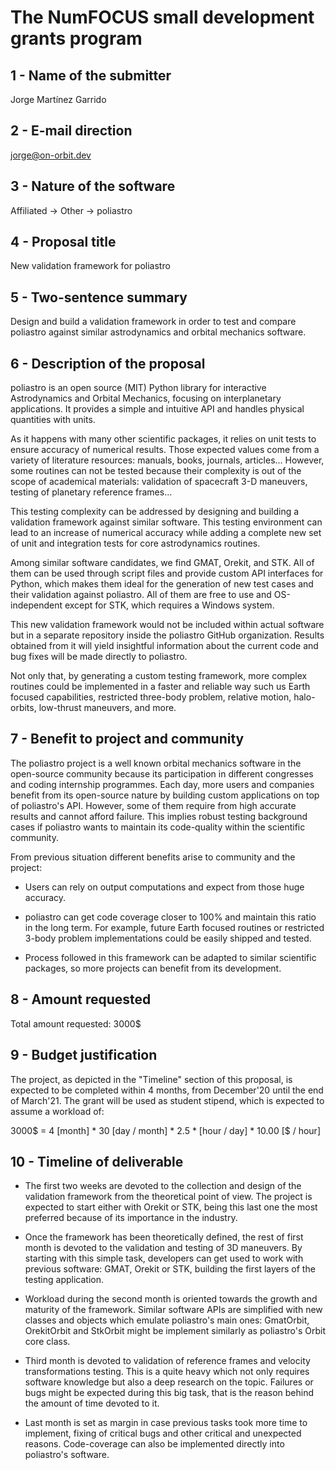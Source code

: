 The NumFOCUS small development grants program
=============================================

1 - Name of the submitter
---------------------

Jorge Martínez Garrido


2 - E-mail direction
--------------------

jorge@on-orbit.dev


3 - Nature of the software
--------------------------

Affiliated -> Other -> poliastro


4 - Proposal title
------------------

New validation framework for poliastro


5 - Two-sentence summary
------------------------

Design and build a validation framework in order to test and compare poliastro
against similar astrodynamics and orbital mechanics software.


6 - Description of the proposal
-------------------------------

poliastro is an open source (MIT) Python library for interactive
Astrodynamics and Orbital Mechanics, focusing on interplanetary applications. It
provides a simple and intuitive API and handles physical quantities with units.

As it happens with many other scientific packages, it relies on unit tests to
ensure accuracy of numerical results. Those expected values come from a variety
of literature resources: manuals, books, journals, articles... However, some
routines can not be tested because their complexity is out of the scope of
academical materials: validation of spacecraft 3-D maneuvers, testing of
planetary reference frames...

This testing complexity can be addressed by designing and building a validation framework
against similar software. This testing environment can lead to an increase
of numerical accuracy while adding a complete new set of unit and integration tests for core
astrodynamics routines.
 
Among similar software candidates, we find GMAT, Orekit, and STK. All of
them can be used through script files and provide custom API interfaces for
Python, which makes them ideal for the generation of new test cases and their
validation against poliastro.
All of them are free to use and OS-independent except for STK, which
requires a Windows system.

This new validation framework would not be included within actual software but
in a separate repository inside the poliastro GitHub organization.
Results obtained from it will yield insightful information about the current code
and bug fixes will be made directly to poliastro.

Not only that, by generating a custom testing framework, more complex routines
could be implemented in a faster and reliable way such us Earth focused
capabilities, restricted three-body problem, relative motion, halo-orbits,
low-thrust maneuvers, and more.


7 - Benefit to project and community
-------------------------------------

The poliastro project is a well known orbital mechanics software in the
open-source community because its participation in different congresses and coding
internship programmes. Each day, more users and companies benefit from its open-source
nature by building custom applications on top of poliastro's API. However, some
of them require from high accurate results and cannot afford failure. This
implies robust testing background cases if poliastro wants to maintain its
code-quality within the scientific community.

From previous situation different benefits arise to community and the project:

- Users can rely on output computations and expect from those huge accuracy.

- poliastro can get code coverage closer to 100% and maintain this ratio in
  the long term. For example, future
  Earth focused routines or restricted 3-body problem implementations could be
  easily shipped and tested. 

- Process followed in this framework can be adapted to similar scientific
  packages, so more projects can benefit from its development.


8 - Amount requested
--------------------

Total amount requested: 3000$


9 - Budget justification
------------------------

The project, as depicted in the "Timeline" section of this proposal, is expected
to be completed within 4 months, from December'20 until the end of March'21. The
grant will be used as student stipend, which is expected to assume a workload
of:

3000$ = 4 [month] * 30 [day / month] *  2.5 * [hour / day] * 10.00 [$ / hour] 


10 - Timeline of deliverable
-----------------------------

* The first two weeks are devoted to the collection and design of the validation
  framework from the theoretical point of view. The project is expected to start
  either with Orekit or STK, being this last one the most preferred because of
  its importance in the industry.

* Once the framework has been theoretically defined, the rest of first month is
  devoted to the validation and testing of 3D maneuvers. By starting with this
  simple task, developers can get used to work with previous software: GMAT,
  Orekit or STK, building the first layers of the testing application.

* Workload during the second month is oriented towards the growth and maturity
  of the framework. Similar software APIs are simplified with new classes and
  objects which emulate poliastro's main ones: GmatOrbit, OrekitOrbit and
  StkOrbit might be implement similarly as poliastro's Orbit core class. 

* Third month is devoted to validation of reference frames and velocity
  transformations testing. This is a quite heavy which not only requires
  software knowledge but also a deep research on the topic. Failures or bugs might
  be expected during this big task, that is the reason behind the amount of time
  devoted to it.

* Last month is set as margin in case previous tasks took more time to
  implement, fixing of critical bugs and other critical and unexpected reasons.
  Code-coverage can also be implemented directly into poliastro's software.

